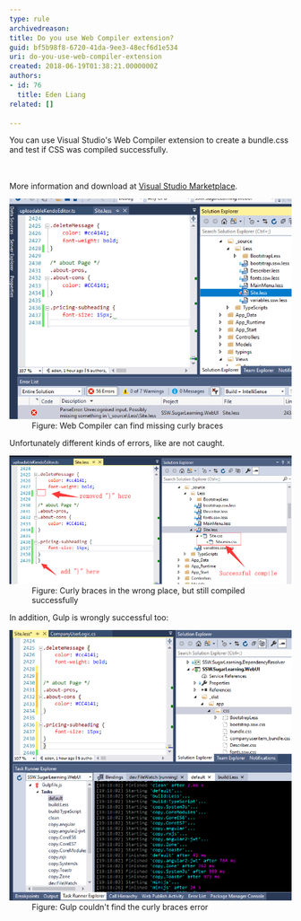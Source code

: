 ```yaml
---
type: rule
archivedreason: 
title: Do you use Web Compiler extension?
guid: bf5b98f8-6720-41da-9ee3-48ecf6d1e534
uri: do-you-use-web-compiler-extension
created: 2018-06-19T01:38:21.0000000Z
authors:
- id: 76
  title: Eden Liang
related: []

---
```



You can use Visual Studio's Web Compiler extension to create a bundle.css and test if CSS was compiled successfully. <br>
<br><excerpt class='endintro'></excerpt><br>
<p>More information and download at <a href="https://marketplace.visualstudio.com/items?itemName=MadsKristensen.WebCompiler">Visual Studio Marketplace</a>.</p><dl class="goodImage"><dt> <img src="web-compiler-find-error.png" alt="web-compiler-find-error.png" /> </dt><dd>Figure: Web Compiler can find missing curly braces</dd></dl> Unfortunately different kinds of errors, like are not caught. <dl class="badImage"><dt> <img src="web-compiler-didnt-find-error.png" alt="web-compiler-didnt-find-error.png" /> </dt><dd>Figure: Curly braces in the wrong place, but still compiled successfully <br></dd></dl><p>In addition, Gulp is wrongly successful too: <br></p><dl class="badImage"><dt><img src="gulp-didnt-find-error.png" alt="gulp-didnt-find-error.png" /> </dt><dd>Figure: Gulp couldn't find the curly braces error​<br></dd></dl>


